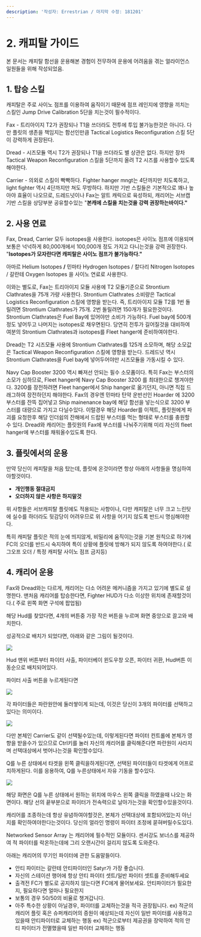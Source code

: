 ```yaml
---
description: '작성자: Errestrian / 마지막 수정: 181201'
---
```


# 2. 캐피탈 가이드

본 문서는 캐피탈 함선을 운용해본 경험이 전무하여 운용에 어려움을 겪는 얼라이언스 일원들을 위해 작성되었음.

## 1. 탑승 스킬

캐피탈은 주로 사이노 점프를 이용하여 움직이기 때문에 점프 레인지에 영향을 끼치는 스킬인 Jump Drive Calibration 5단을 치는것이 필수적이다.

Fax - 트리아이지 T2가 권장되나 T1을 쓰더라도 전투에 투입 불가능한것은 아니다. 다만 플릿의 생존을 책임지는 함선인만큼 Tactical Logistics Reconfiguration 스킬 5단이 강력하게 권장된다.

Dread - 시즈모듈 역시 T2가 권장되나 T1을 쓰더라도 별 상관은 없다. 하지만 장차 Tactical Weapon Reconfiguration 스킬을 5단까지 올려 T2 시즈를 사용할수 있도록 해야한다.

Carrier - 의외로 스킬이 빡빡하다. Fighter hanger mngt는 4단까지만 치도록하고, light fighter 역시 4단까지만 쳐도 무방하다. 하지만 기반 스킬들은 기본적으로 꽤나 높아야 효율이 나오므로, 드레드넛이나 Fax는 알트 캐릭으로 육성하되, 캐리어는 서브캡 기반 스킬을 상당부분 공유할수있는 "**본캐에 스킬을 치는것을 강력 권장하는바이다."**

## 2. **사용 연료**

Fax, Dread, Carrier 모두 isotopes을 사용한다. isotopes은 사이노 점프에 이용되며 보통은 넉넉하게 80,000개에서 100,000개 정도 가지고 다니는것을 강력 권장한다. "**Isotopes가 모자란다면 캐피탈은 사이노 점프가 불가능하다."**

아마르 Helium Isotopes **/** 민마타 Hydrogen Isotopes / 칼다리 Nitrogen Isotopes / 갈란테 Oxygen Isotopes 을 사이노 연료로 사용한다.

이와는 별도로, Fax는 트리아이지 모듈 사용에 T2 모듈기준으로 Strontium Clathrates을 75개 가량 사용한다. Strontium Clathrates 소비량은 Tactical Logistics Reconfiguration 스킬에 영향을 받는다. 즉, 트리아이지 모듈 T2를 1번 돌릴려면 Strontium Clathrates가 75개. 2번 돌릴려면 150개가 필요한것이다. Strontium Clathrates은 Fuel Bay에 있어야만 소비가 가능하다. Fuel bay에 500개 정도 넣어두고 나머지는 isotopes로 채우면된다. 당연히 전투가 길어질것을 대비하여 여분의 Strontium Clathrates과 isotopes를 Fleet hanger에 준비하여야한다.

Dread는 T2 시즈모듈 사용에 Strontium Clathrates를 125개 소모하며, 해당 소모값은 Tactical Weapon Reconfiguration 스킬에 영향을 받는다. 드레드넛 역시 Strontium Clathrates을 Fuel bay에 넣어두어야만 시즈모듈을 가동시킬 수 있다.

Navy Cap Booster 3200 역시 빠져선 안되는 필수 소모품이다. 특히 Fax는 부스터의 소모가 심하므로, Fleet hanger에 Navy Cap Booster 3200 를 최대한으로 챙겨야한다. 3200를 장전하려면 Fleet hanger에서 Ship hanger로 옮기던지, 아니면 직접 드래그하여 장전하던지 해야한다. Fax의 경우엔 민마타 탄약 운반선인 Hoarder 에 3200 부스터를 잔뜩 집어넣고 Ship mainenance bay에 해당 함선을 넣는식으로 3200 부스터를 대량으로 가지고 다닐수있다. 이럴경우 해당 Hoarder를 이젝트, 플릿원에게 파괴를 요청한후 해당 인더쉽의 잔해에서 드랍된 부스터를 먹는 형태로 부스터를 충원할 수 있다. Dread와 캐리어는 플릿원의 Fax에 부스터를 나눠주기위해 미리 자신의 fleet hanger에 부스터를 채워올수있도록 한다.

## **3. 플릿에서의 운용**

만약 당신이 캐피탈을 처음 탔는데, 플릿에 온것이라면 항상 아래의 사항들을 명심하여야할것이다.

* **개인행동 절대금지**
* **오더하지 않은 사항은 하지말것**

위 사항들은 서브캐피탈 플릿에도 적용되는 사항이나, 다만 캐피탈은 너무 크고 느린탓에 실수를 하더라도 뒷감당이 어려우므로 위 사항을 어기지 않도록 반드시 명심해야한다.

특히 캐피탈 플릿은 적의 눈에 띄지않게, 비밀리에 움직이는것을 기본 원칙으로 하기에 FC의 오더를 반드시 숙지하여 특이 상황에 플릿에 방해가 되지 않도록 하여야한다.\( 로그오프 오더 / 특정 캐피탈 사이노 점프 금지등\)

## **4. 캐리어 운용**

Fax와 Dread와는 다르게, 캐리어는 다소 어려운 메커니즘을 가지고 있기에 별도로 설명한다. 맨처음 캐리어를 탑승한다면, Fighter HUD가 다소 이상한 위치에 존재할것이다.\( 주로 왼쪽 화면 구석에 팝업됨\)

해당 Hud를 찾았다면, 4개의 버튼중 가장 작은 버튼을 누르며 화면 중앙으로 끌고와 배치한다.

성공적으로 배치가 되었다면, 아래와 같은 그림이 될것이다.

![](https://lh5.googleusercontent.com/yvAIEgObU0RTa6TDYQfUG7PkGLTL5v5ULVGElqbnmNYEMFAtqcjwEMyTLHil0pbsYdCsVq-QGkLkejG81dlct7sgApV1Biw4bLlxn7VGYcnIDsHw1JUYkdttn9peJJuUCqTWd4mY)

Hud 맨위 버튼부터 파이터 사출, 파이터베이 윈도우창 오픈, 파이터 귀환, Hud버튼 이동순으로 배치되어있다.

파이터 사출 버튼을 누르게된다면

![](https://lh6.googleusercontent.com/kFfMD8zOm6zfbfAQT4mSNiDCF0yc05yUm0uOlJE9zcitUM6P8zTlQx7_87D-nhM88DSRg2I3fsHY0NZNzzMvr9BxhLxEzhKxRFcG-1-yP6uso45VThV3QFCJaAw931HSB9jaA_PI)

각 파이터들은 파란원안에 둘러쌓이게 되는데, 이것은 당신이 3개의 파이터를 선택하고 있다는 의미이다.

![](https://lh6.googleusercontent.com/A4V9RKgxgqXp7fIjwAgCdhHJSN5Leao0XZWSpT8PCqiYtYw5dNhniwzt5Oht4K52YTETbAig98t68WamyA9NrahFE78hyfMvXipxiKn-_12GbADMcydBPOSxuvy3FYT7u85mFVG1)

다만 본체인 Carrier도 같이 선택될수있는데, 이렇게된다면 파이터 컨트롤에 본체가 영향을 받을수가 있으므로 Ctrl키를 눌러 자신의 캐리어를 클릭해준다면 파란원이 사라지며 선택대상에서 벗어나는것을 확인할수있다.

Q를 누른 상태에서 타겟을 왼쪽 클릭을하게된다면, 선택된 파이터들이 타겟에게 어프로치하게된다. 이를 응용하여, Q를 누른상태에서 자유 기동을 할수있다.

![](https://lh3.googleusercontent.com/vvh0k6V_b64lZSyamJwQUR0korNUsZBNJMZmAeUS3Hy1VubCD_y0N6oxA-L5rE5abzqtbSHrnyNyKjxd3SY--Og6PFprvo-PQ03jWnLz4mInyWsqXRyvGNosmYTPX3SYd9Poj6-x)

해당 화면은 Q를 누른 상태에서 원하는 위치에 마우스 왼쪽 클릭을 하였을때 나오는 화면이다. 해당 선의 끝부분으로 파이터가 전속력으로 날아가는것을 확인할수있을것이다.

캐리어를 조종하는데 항상 유념하여야할것은, 본체가 선택대상에 포함되어있는지 아닌지를 확인하여야한다는것이다. 당신의 얼라인 명령이 파이터 조정에 묻혀버릴수도있다.

Networked Sensor Array 는 캐리어에 필수적인 모듈이다. 센서강도 보너스를 제공하여 적 파이터를 락온하는데에 그리 오랜시간이 걸리지 않도록 도와준다.

아래는 캐리어의 무기인 파이터에 관한 도움말들이다.

* 안티 파이터는 갈란테 안티파이터인 Satyr가 가장 좋습니다.
* 자신의 스테이션 행어에 항상 안티 파이터 셋트/일반 파이터 셋트를 준비해두세요
* 출격전 FC가 별도로 공지하지 않는다면 FC에게 물어보세요. 안티파이터가 필요한지, 필요하다면 얼마나 필요한지
* 보통의 경우 50/50의 비율로 챙겨갑니다.
* 아주 특수한 상황이 아닐경우, 파이터를 교체하는것을 적극 권장됩니다. ex\) 적군의 캐리어 플릿 혹은 슈퍼캐리어의 증원이 예상되는데 자신이 일반 파이터를 사용하고 있을때 안티파이터로 교체하는 행동 ex\) 적군으로부터 제공권을 장악하여 적의 안티 파이터가 전멸했을때 일반 파이터 교체하는 행동

